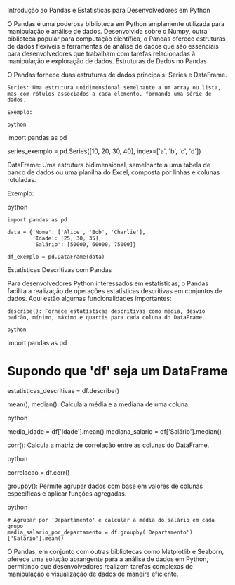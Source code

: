 Introdução ao Pandas e Estatísticas para Desenvolvedores em Python

O Pandas é uma poderosa biblioteca em Python amplamente utilizada para manipulação e análise de dados. Desenvolvida sobre o Numpy, outra biblioteca popular para computação científica, o Pandas oferece estruturas de dados flexíveis e ferramentas de análise de dados que são essenciais para desenvolvedores que trabalham com tarefas relacionadas à manipulação e exploração de dados.
Estruturas de Dados no Pandas

O Pandas fornece duas estruturas de dados principais: Series e DataFrame.

    Series: Uma estrutura unidimensional semelhante a um array ou lista, mas com rótulos associados a cada elemento, formando uma série de dados.

    Exemplo:

    python

import pandas as pd

series_exemplo = pd.Series([10, 20, 30, 40], index=['a', 'b', 'c', 'd'])

DataFrame: Uma estrutura bidimensional, semelhante a uma tabela de banco de dados ou uma planilha do Excel, composta por linhas e colunas rotuladas.

Exemplo:

python

    import pandas as pd

    data = {'Nome': ['Alice', 'Bob', 'Charlie'],
            'Idade': [25, 30, 35],
            'Salário': [50000, 60000, 75000]}

    df_exemplo = pd.DataFrame(data)

Estatísticas Descritivas com Pandas

Para desenvolvedores Python interessados em estatísticas, o Pandas facilita a realização de operações estatísticas descritivas em conjuntos de dados. Aqui estão algumas funcionalidades importantes:

    describe(): Fornece estatísticas descritivas como média, desvio padrão, mínimo, máximo e quartis para cada coluna do DataFrame.

    python

import pandas as pd

# Supondo que 'df' seja um DataFrame

estatisticas_descritivas = df.describe()

mean(), median(): Calcula a média e a mediana de uma coluna.

python

media_idade = df['Idade'].mean()
mediana_salario = df['Salário'].median()

corr(): Calcula a matriz de correlação entre as colunas do DataFrame.

python

correlacao = df.corr()

groupby(): Permite agrupar dados com base em valores de colunas específicas e aplicar funções agregadas.

python

    # Agrupar por 'Departamento' e calcular a média do salário em cada grupo
    media_salario_por_departamento = df.groupby('Departamento')['Salário'].mean()

O Pandas, em conjunto com outras bibliotecas como Matplotlib e Seaborn, oferece uma solução abrangente para a análise de dados em Python, permitindo que desenvolvedores realizem tarefas complexas de manipulação e visualização de dados de maneira eficiente.
